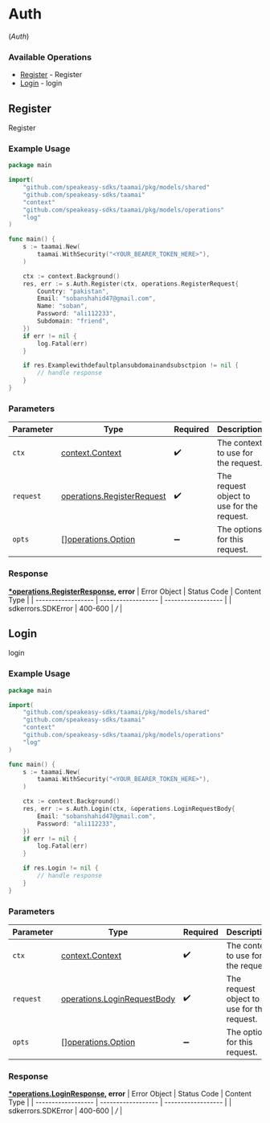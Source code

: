 # Auth
(*Auth*)

### Available Operations

* [Register](#register) - Register
* [Login](#login) - login

## Register

Register

### Example Usage

```go
package main

import(
	"github.com/speakeasy-sdks/taamai/pkg/models/shared"
	"github.com/speakeasy-sdks/taamai"
	"context"
	"github.com/speakeasy-sdks/taamai/pkg/models/operations"
	"log"
)

func main() {
    s := taamai.New(
        taamai.WithSecurity("<YOUR_BEARER_TOKEN_HERE>"),
    )

    ctx := context.Background()
    res, err := s.Auth.Register(ctx, operations.RegisterRequest{
        Country: "pakistan",
        Email: "sobanshahid47@gmail.com",
        Name: "soban",
        Password: "ali112233",
        Subdomain: "friend",
    })
    if err != nil {
        log.Fatal(err)
    }

    if res.Examplewithdefaultplansubdomainandsubsctpion != nil {
        // handle response
    }
}
```

### Parameters

| Parameter                                                                    | Type                                                                         | Required                                                                     | Description                                                                  |
| ---------------------------------------------------------------------------- | ---------------------------------------------------------------------------- | ---------------------------------------------------------------------------- | ---------------------------------------------------------------------------- |
| `ctx`                                                                        | [context.Context](https://pkg.go.dev/context#Context)                        | :heavy_check_mark:                                                           | The context to use for the request.                                          |
| `request`                                                                    | [operations.RegisterRequest](../../pkg/models/operations/registerrequest.md) | :heavy_check_mark:                                                           | The request object to use for the request.                                   |
| `opts`                                                                       | [][operations.Option](../../pkg/models/operations/option.md)                 | :heavy_minus_sign:                                                           | The options for this request.                                                |


### Response

**[*operations.RegisterResponse](../../pkg/models/operations/registerresponse.md), error**
| Error Object       | Status Code        | Content Type       |
| ------------------ | ------------------ | ------------------ |
| sdkerrors.SDKError | 400-600            | */*                |

## Login

login

### Example Usage

```go
package main

import(
	"github.com/speakeasy-sdks/taamai/pkg/models/shared"
	"github.com/speakeasy-sdks/taamai"
	"context"
	"github.com/speakeasy-sdks/taamai/pkg/models/operations"
	"log"
)

func main() {
    s := taamai.New(
        taamai.WithSecurity("<YOUR_BEARER_TOKEN_HERE>"),
    )

    ctx := context.Background()
    res, err := s.Auth.Login(ctx, &operations.LoginRequestBody{
        Email: "sobanshahid47@gmail.com",
        Password: "ali112233",
    })
    if err != nil {
        log.Fatal(err)
    }

    if res.Login != nil {
        // handle response
    }
}
```

### Parameters

| Parameter                                                                      | Type                                                                           | Required                                                                       | Description                                                                    |
| ------------------------------------------------------------------------------ | ------------------------------------------------------------------------------ | ------------------------------------------------------------------------------ | ------------------------------------------------------------------------------ |
| `ctx`                                                                          | [context.Context](https://pkg.go.dev/context#Context)                          | :heavy_check_mark:                                                             | The context to use for the request.                                            |
| `request`                                                                      | [operations.LoginRequestBody](../../pkg/models/operations/loginrequestbody.md) | :heavy_check_mark:                                                             | The request object to use for the request.                                     |
| `opts`                                                                         | [][operations.Option](../../pkg/models/operations/option.md)                   | :heavy_minus_sign:                                                             | The options for this request.                                                  |


### Response

**[*operations.LoginResponse](../../pkg/models/operations/loginresponse.md), error**
| Error Object       | Status Code        | Content Type       |
| ------------------ | ------------------ | ------------------ |
| sdkerrors.SDKError | 400-600            | */*                |
